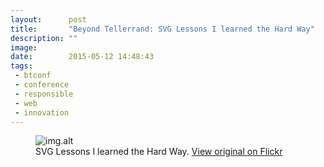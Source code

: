 ```yaml
---
layout:      post
title:       "Beyond Tellerrand: SVG Lessons I learned the Hard Way"
description: ""
image:
date:        2015-05-12 14:48:43
tags:
 - btconf
 - conference
 - responsible
 - web
 - innovation
---
```


<figure>
  <img src="img.src" alt="img.alt">
  <figcaption>SVG Lessons I learned the Hard Way. <a href="img.url">View original on Flickr</a></figcaption>
</figure>
